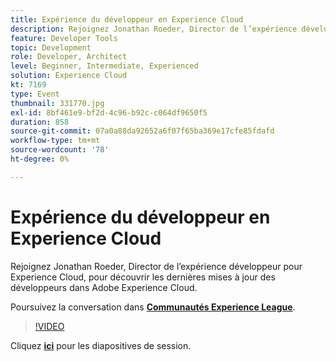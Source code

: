 ```yaml
---
title: Expérience du développeur en Experience Cloud
description: Rejoignez Jonathan Roeder, Director de l’expérience développeur pour Experience Cloud, pour découvrir les dernières mises à jour des développeurs dans Adobe Experience Cloud. Cette session a été diffusée dans le cadre d’un événement de contenu Adobe Developers Live.
feature: Developer Tools
topic: Development
role: Developer, Architect
level: Beginner, Intermediate, Experienced
solution: Experience Cloud
kt: 7169
type: Event
thumbnail: 331770.jpg
exl-id: 8bf461e9-bf2d-4c96-b92c-c064df9650f5
duration: 858
source-git-commit: 07a0a88da92652a6f07f65ba369e17cfe85fdafd
workflow-type: tm+mt
source-wordcount: '78'
ht-degree: 0%

---
```


# Expérience du développeur en Experience Cloud

Rejoignez Jonathan Roeder, Director de l’expérience développeur pour Experience Cloud, pour découvrir les dernières mises à jour des développeurs dans Adobe Experience Cloud.

Poursuivez la conversation dans **[Communautés Experience League](https://adobe.ly/36Yd3v6)**.

>[!VIDEO](https://video.tv.adobe.com/v/331770/?quality=12&learn=on&hidetitle=true)

Cliquez **[ici](/help/adobe-developers-live/assets/developer-experience.pdf)** pour les diapositives de session.
